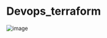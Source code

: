 # Devops_terraform

![image](https://github.com/user-attachments/assets/d1a0ef5b-64bd-4c09-b244-780485b770c6)
